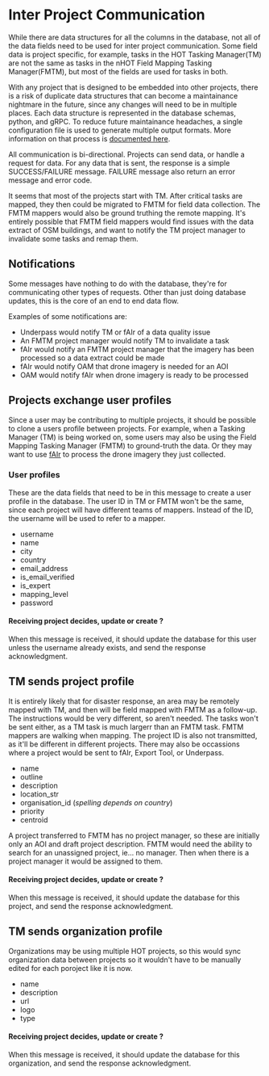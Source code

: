 # Inter Project Communication

While there are data structures for all the columns in the database,
not all of the data fields need to be used for inter project
communication. Some field data is project specific, for example, tasks
in the HOT Tasking Manager(TM) are not the same as tasks in 
the nHOT Field Mapping Tasking Manager(FMTM), but most of the fields
are used for tasks in both.

With any project that is designed to be embedded into other projects,
there is a risk of duplicate data structures that can become a
maintainance nightmare in the future, since any changes will need to
be in multiple places. Each data structure is represented in the
database schemas, python, and gRPC. To reduce future maintainance
headaches, a single configuration file is used to generate multiple
output formats. More information on that process is [documented
here](configuring.md).

All communication is bi-directional. Projects can send data, or handle
a request for data. For any data that is sent, the response is a
simple SUCCESS/FAILURE message. FAILURE message also return an error
message and error code.

It seems that most of the projects start with TM. After critical tasks
are mapped, they then could be migrated to FMTM for field data
collection. The FMTM mappers would also be ground truthing the remote
mapping. It's entirely possible that FMTM field mappers would find
issues with the data extract of OSM buildings, and want to notify the
TM project manager to invalidate some tasks and remap them.

## Notifications

Some messages have nothing to do with the database, they're for
communicating other types of requests. Other than just doing database
updates, this is the core of an end to end data flow.

Examples of some notifications are:

* Underpass would notify TM or fAIr of a data quality issue
* An FMTM project manager would notify TM to invalidate a task
* fAIr would notify an FMTM project manager that the imagery has been
  processed so a data extract could be made
* fAIr would notify OAM that drone imagery is needed for an AOI
* OAM would notify fAIr when drone imagery is ready to be processed

## Projects exchange user profiles

Since a user may be contributing to multiple projects, it should be
possible to clone a users profile between projects. For example, when
a Tasking Manager (TM) is being worked on, some users may also be
using the Field Mapping Tasking Manager (FMTM) to ground-truth the
data. Or they may want to use [fAIr](https://github.com/hotosm/fAIr)
to process the drone imagery they just collected.

### User profiles

These are the data fields that need to be in this message to create a
user profile in the database. The user ID in TM or FMTM won't be the
same, since each project will have different teams of mappers. Instead
of the ID, the username will be used to refer to a mapper.

* username
* name
* city
* country
* email_address
* is_email_verified
* is_expert
* mapping_level 
* password

#### Receiving project decides, update or create ?

When this message is received, it should update the database for this
user unless the username already exists, and send the response
acknowledgment.

## TM sends project profile

It is entirely likely that for disaster response, an area may be
remotely mapped with TM, and then will be field mapped with FMTM as a 
follow-up. The instructions would be very different, so aren't
needed. The tasks won't be sent either, as a TM task is much largerr
than an FMTM task. FMTM mappers are walking when mapping. The project
ID is also not transmitted, as it'll be different in different
projects. There may also be occassions where a project would be sent
to fAIr, Export Tool, or Underpass.

* name
* outline
* description
* location_str
* organisation_id (*spelling depends on country*)
* priority
* centroid

A project transferred to FMTM has no project manager, so these are
initially only an AOI and draft project description. FMTM would need
the ability to search for an unassigned project, ie... no
manager. Then when there is a project manager it would be assigned to
them.

#### Receiving project decides, update or create ?

When this message is received, it should update the database for this
project, and send the response acknowledgment.

## TM sends organization profile

Organizations may be using multiple HOT projects, so this would sync
organization data between projects so it wouldn't have to be manually
edited for each poroject like it is now.

* name
* description
* url
* logo
* type

#### Receiving project decides, update or create ?

When this message is received, it should update the database for this
organization, and send the response acknowledgment.
